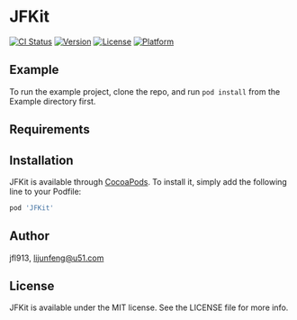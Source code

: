 # JFKit

[![CI Status](http://img.shields.io/travis/jfl913/JFKit.svg?style=flat)](https://travis-ci.org/jfl913/JFKit)
[![Version](https://img.shields.io/cocoapods/v/JFKit.svg?style=flat)](http://cocoapods.org/pods/JFKit)
[![License](https://img.shields.io/cocoapods/l/JFKit.svg?style=flat)](http://cocoapods.org/pods/JFKit)
[![Platform](https://img.shields.io/cocoapods/p/JFKit.svg?style=flat)](http://cocoapods.org/pods/JFKit)

## Example

To run the example project, clone the repo, and run `pod install` from the Example directory first.

## Requirements

## Installation

JFKit is available through [CocoaPods](http://cocoapods.org). To install
it, simply add the following line to your Podfile:

```ruby
pod 'JFKit'
```

## Author

jfl913, lijunfeng@u51.com

## License

JFKit is available under the MIT license. See the LICENSE file for more info.
